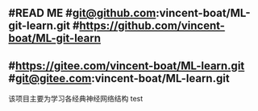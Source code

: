 #READ ME 
#git@github.com:vincent-boat/ML-git-learn.git
#https://github.com/vincent-boat/ML-git-learn
--------------
#https://gitee.com/vincent-boat/ML-learn.git
#git@gitee.com:vincent-boat/ML-learn.git
--------------
该项目主要为学习各经典神经网络结构
test
